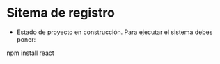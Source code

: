 <h1>Sitema de registro</h1>

- Estado de proyecto en construcción.
Para ejecutar el sistema debes poner:

npm install react
